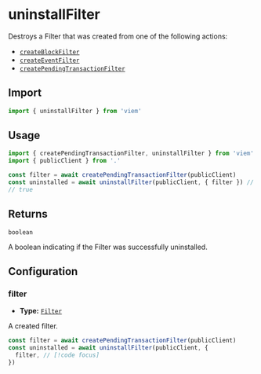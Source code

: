 # uninstallFilter

Destroys a Filter that was created from one of the following actions:

- [`createBlockFilter`](/docs/actions/public/createBlockFilter)
- [`createEventFilter`](/docs/actions/public/createEventFilter)
- [`createPendingTransactionFilter`](/docs/actions/public/createPendingTransactionFilter)

## Import

```ts
import { uninstallFilter } from 'viem'
```

## Usage

```ts
import { createPendingTransactionFilter, uninstallFilter } from 'viem'
import { publicClient } from '.'

const filter = await createPendingTransactionFilter(publicClient)
const uninstalled = await uninstallFilter(publicClient, { filter }) // [!code focus:99]
// true
```

## Returns

`boolean`

A boolean indicating if the Filter was successfully uninstalled.

## Configuration

### filter

- **Type:** [`Filter`](/docs/glossary/terms#TODO)

A created filter.

```ts
const filter = await createPendingTransactionFilter(publicClient)
const uninstalled = await uninstallFilter(publicClient, {
  filter, // [!code focus]
})
```
